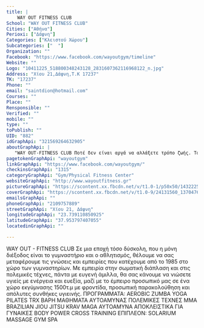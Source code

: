 ```yaml
---
title: |
    WAY OUT FITNESS CLUB
School: "WAY OUT FITNESS CLUB"
Cities: ["Αθήνα"]
Perioxi: ["Δάφνη"]
Categories: ["Κλειστού Χώρου"]
Subcategories: ["  "]
Organization: ""
Facebook: "https://www.facebook.com/wayoutgym/timeline"
Website: ""
Logo: "10411225_518800348243128_2831607362116968122_n.jpg"
Address: "Χίου 21,Δάφνη,Τ.Κ 17237"
TK: "17237"
Phone: ""
email: "saintdion@hotmail.com"
Courses: ""
Place: ""
Rensponsible: ""
Verified: ""
mobile: ""
type: ""
toPublish: ""
UID: "882"
idGraphApi: "321569264632905"
aboutGraphApi: | 
   "WAY OUT-FITNESS CLUB Ποτέ δεν είναι αργά να αλλάξετε τρόπο ζωής. Το έμπειρο προσωπικό μας θα σας βοηθήσει να νιώσετε υγιείς με ενέργεια και ευεξία!"
pagetokenGraphApi: "wayoutgym"
linkGraphApi: "https://www.facebook.com/wayoutgym/"
checkinsGraphApi: "1315"
categoryGraphApi: "Gym/Physical Fitness Center"
websiteGraphApi: "http://www.wayoutfitness.gr"
pictureGraphApi: "https://scontent.xx.fbcdn.net/v/t1.0-1/p50x50/14322258_953319208124571_3271745714528833349_n.png?oh=0b38e15b8e79cc11a22d70f41d41882c&amp;oe=5B49B484"
coverGraphApi: "https://scontent.xx.fbcdn.net/v/t1.0-9/24131560_1370476683075486_5890270909233736047_n.jpg?oh=3347df625e0a6b3b367128d30598ec14&amp;oe=5B4166BE"
emailsGraphApi: ""
phoneGraphApi: "2109757889"
streetGraphApi: "Χίου 21, Δάφνη"
longitudeGraphApi: "23.739110850925"
latitudeGraphApi: "37.953797407055"
locatedinGraphApi: ""

---
```


WAY OUT - FITNESS CLUB Σε μια εποχή τόσο δύσκολη, που η μόνη διέξοδος είναι το γυμναστήριο και ο αθλητισμός, θέλουμε να σας μεταφέρουμε τις γνώσεις και εμπειρίες που κατέχουμε από το 1985 στο χώρο των γυμναστηρίων. Με εμπειρία στην σωματική διάπλαση και στις πολεμικές τέχνες, πάντα με ευγενή άμιλλα, θα σας κάνουμε να νιώσετε υγιείς με ενέργεια και ευεξία, μαζί με το έμπειρο προσωπικό μας σε ένα χώρο εκγύμνασης 1500τ.μ με φροντίδα, προσωπική παρακολούθηση και απόλυτες συνθήκες υγιεινής. ΠΡΟΓΡΑΜΜΑΤΑ: AEROBIC ZUMBA YOGA PILATES TRX ΒΑΡΗ ΜΑΘΗΜΑΤΑ ΑΥΤΟΑΜΥΝΑΣ ΠΟΛΕΜΙΚΕΣ ΤΕΧΝΕΣ MMA BRAZILIAN JIOU JITSU KRAV MAGA ΑΥΤΟΑΜΥΝΑ ΑΠΟΚΛΕΙΣΤΙΚΑ ΓΙΑ ΓΥΝΑΙΚΕΣ BODY POWER CROSS TRAINING ΕΠΙΠΛΕΟΝ: SOLARIUM MASSAGE GYM SPA 

